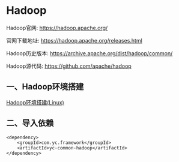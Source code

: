 # Hadoop

Hadoop官网:
https://hadoop.apache.org/

官网下载地址:
https://hadoop.apache.org/releases.html

Hadoop历史版本:
https://archive.apache.org/dist/hadoop/common/

Hadoop源代码:
https://github.com/apache/hadoop

## 一、Hadoop环境搭建
[Hadoop环境搭建(Linux)](https://youcongtech.com/2021/12/31/Hadoop%E7%8E%AF%E5%A2%83%E6%90%AD%E5%BB%BA/)

## 二、导入依赖
```
<dependency>
    <groupId>com.yc.framework</groupId>
    <artifactId>yc-common-hadoop</artifactId>
</dependency>

```